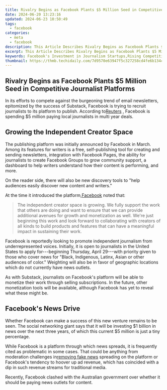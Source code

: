 ```yaml
---
title: Rivalry Begins as Facebook Plants $5 Million Seed in Competitive Journalist Platforms
date: 2024-06-20 13:23:16
updated: 2024-06-23 10:50:49
tags:
  - facebook
categories:
  - meta
  - facebook
description: This Article Describes Rivalry Begins as Facebook Plants $5 Million Seed in Competitive Journalist Platforms
excerpt: This Article Describes Rivalry Begins as Facebook Plants $5 Million Seed in Competitive Journalist Platforms
keywords: Facebook's Investment in Journalism Startups,Rising Competition Among Online News Publishers,Disruptive Media Funding Trends 2023,Social Network Giants and Independent Journalism,Innovations in Digital Journalist Platforms,Impact of $5 Million on Emerging Journalistic Enterprises,Tech Industry's Role in Shaping News Ecosystem
thumbnail: https://thmb.techidaily.com/7d9570e63947f5c327258cd4fe6b134c780b31f6347726ee36443c69d0ab00f2.jpg
---
```


## Rivalry Begins as Facebook Plants $5 Million Seed in Competitive Journalist Platforms

 In its efforts to compete against the burgeoning trend of email newsletters, epitomized by the success of Substack, Facebook is trying to recruit journalists to its platform to publish. According to[Reuters](https://www.reuters.com/technology/facebook-pay-5-mln-local-journalists-newsletter-push-2021-04-29/) , Facebook is spending $5 million paying local journalists in multi year deals.

## Growing the Independent Creator Space

 The publishing platform was initially announced by Facebook in March. Among its features for writers is a free, self-publishing tool for creating and sending newsletters, integration with Facebook Pages, the ability for journalists to create Facebook Groups to grow community support, a dashboard to help writers understand how their content is performing, and more.

 On the reader side, there will also be new discovery tools to "help audiences easily discover new content and writers."

 At the time it introduced the platform,[Facebook](https://www.facebook.com/formedia/supporting-independent-voices) noted that:

> The independent creator space is growing. We fully support the work that others are doing and want to ensure that we can provide additional avenues for growth and monetization as well. We're just beginning this work and look forward to collaborating with creators of all kinds to build products and features that can have a meaningful impact in sustaining their work.

 Facebook is reportedly looking to promote independent journalism from underrepresented voices. Initially, it is open to journalists in the United States to apply for---beginning Thursday, April 29---with priority given to those who cover news for "Black, Indigenous, Latinx, Asian or other audiences of color." Weighting will also be in favor of geographic locations which do not currently have news outlets.

 As with Substack, journalists on Facebook's platform will be able to monetize their work through selling subscriptions. In the future, other monetization tools will be available, although Facebook has yet to reveal what these might be.

## Facebook's News Drive

 Whether Facebook can make a success of this new venture remains to be seen. The social networking giant says that it will be investing $1 billion in news over the next three years, of which this current $5 million is just a tiny percentage.

 While Facebook is a platform through which news spreads, it is frequently cited as problematic in some cases. That could be anything from moderation challenges in[removing fake news](https://www.makeuseof.com/is-facebook-doing-enough-misinformation/) spreading on the platform or Facebook's tendency to hoover up ad revenue, which has coincided with a dip in such revenue streams for traditional media.

 Recently, Facebook clashed with the Australian government over whether it should be paying news outlets for content.


<ins class="adsbygoogle"
     style="display:block"
     data-ad-format="autorelaxed"
     data-ad-client="ca-pub-7571918770474297"
     data-ad-slot="1223367746"></ins>



<ins class="adsbygoogle"
     style="display:block"
     data-ad-client="ca-pub-7571918770474297"
     data-ad-slot="8358498916"
     data-ad-format="auto"
     data-full-width-responsive="true"></ins>
